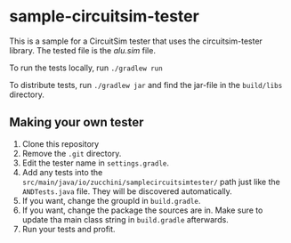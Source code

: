 # sample-circuitsim-tester
This is a sample for a CircuitSim tester that uses the circuitsim-tester library. The tested file is the _alu.sim_ file.

To run the tests locally, run `./gradlew run`

To distribute tests, run `./gradlew jar` and find the jar-file in the `build/libs` directory.

## Making your own tester
1. Clone this repository
2. Remove the `.git` directory.
3. Edit the tester name in `settings.gradle`.
4. Add any tests into the `src/main/java/io/zucchini/samplecircuitsimtester/` path just like the `ANDTests.java` file. They will be discovered automatically.
5. If you want, change the groupId in `build.gradle`.
6. If you want, change the package the sources are in. Make sure to update tha main class string in `build.gradle` afterwards.
7. Run your tests and profit.
